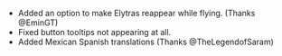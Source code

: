 - Added an option to make Elytras reappear while flying. (Thanks @EminGT)
- Fixed button tooltips not appearing at all.
- Added Mexican Spanish translations (Thanks @TheLegendofSaram)